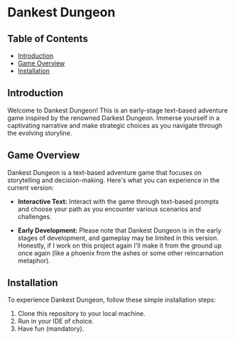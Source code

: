 # Dankest Dungeon


## Table of Contents
- [Introduction](#introduction)
- [Game Overview](#game-overview)
- [Installation](#installation)

## Introduction

Welcome to Dankest Dungeon! This is an early-stage text-based adventure game inspired by the renowned Darkest Dungeon. Immerse yourself in a captivating narrative and make strategic choices as you navigate through the evolving storyline.

## Game Overview

Dankest Dungeon is a text-based adventure game that focuses on storytelling and decision-making. Here's what you can experience in the current version:


- **Interactive Text:** Interact with the game through text-based prompts and choose your path as you encounter various scenarios and challenges.

- **Early Development:** Please note that Dankest Dungeon is in the early stages of development, and gameplay may be limited in this version. Honestly, if I work on this project again I'll make it from the ground up once again (like a phoenix from the ashes or some other reincarnation metaphor).

## Installation

To experience Dankest Dungeon, follow these simple installation steps:

1. Clone this repository to your local machine.
2. Run in your IDE of choice.
3. Have fun (mandatory).
